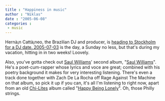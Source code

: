 ```yaml
---
title : "Happiness in music"
author : "Niklas"
date : "2005-06-08"
categories : 
 - music
---
```


Hernà¡n Cattà¡neo, the Brazilian DJ and producer, is [heading to Stockholm for a DJ date. 2005-07-03](http://www.hernancattaneo.com/tourdates.php?id=658&sp=2) is the day, a Sunday no less, but that's during my vacation, hitting in in two weeks! Loovely.

Also, you've gotta check out [Saul Williams](http://www.saulwilliams.com)' second album, "[Saul Williams](http://www.allmusic.com/cg/amg.dll?p=amg&sql=10:8c8n1v75zzxa)". He's a poet-cum-rapper whose lyrics and voce are great; combined with his poetry background it makes for very interesting listening. There's even a track done together with Zach De La Rocha off Rage Against The Machine on that album, so pick it up if you can, it's all I'm listening to right now, apart from an old [Chi-Lites](http://www.chi-lites.info) album called "[Happy Being Lonely](http://www.allmusic.com/cg/amg.dll?p=amg&sql=10:tmduak8k5m3l)". Oh, those Philly strings.
